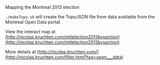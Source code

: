 Mapping the Montreal 2013 election
 
`./makeTopo.sh` will create the TopoJSON file from data available from the Montreal Open Data portal.

View the interact map at [http://nicolas.kruchten.com/mtlelection2013bysection](http://nicolas.kruchten.com/mtlelection2013bysection)

More details at [http://nicolas.kruchten.com/](http://nicolas.kruchten.com/filter.html?tag=open___data)